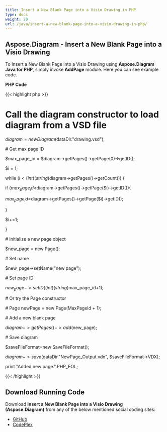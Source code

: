 ```yaml
---
title: Insert a New Blank Page into a Visio Drawing in PHP
type: docs
weight: 20
url: /java/insert-a-new-blank-page-into-a-visio-drawing-in-php/
---
```


## **Aspose.Diagram - Insert a New Blank Page into a Visio Drawing**
To Insert a New Blank Page into a Visio Drawing using **Aspose.Diagram Java for PHP**, simply invoke **AddPage** module. Here you can see example code.

**PHP Code**

{{< highlight php >}}

 # Call the diagram constructor to load diagram from a VSD file

$diagram = new Diagram($dataDir."drawing.vsd");

\# Get max page ID

$max_page_id = $diagram->getPages()->getPage(0)->getID();

$i = 1;

while ($i<(int)(string)$diagram->getPages()->getCount()) {

if ($max_page_id<$diagram->getPages()->getPage($i)->getID()){

$max_page_id=$diagram->getPages()->getPage($i)->getID();

}

$i+=1;

}

\# Initialize a new page object

$new_page = new Page();

\# Set name

$new_page->setName("new page");

\# Set page ID

$new_page->setID((int)(string)$max_page_id+1);

\# Or try the Page constructor

\# Page newPage = new Page(MaxPageId + 1);

\# Add a new blank page

$diagram->getPages()->add($new_page);

\# Save diagram

$saveFileFormat=new SaveFileFormat();

$diagram->save($dataDir."NewPage_Output.vdx", $saveFileFormat->VDX);

print "Added new page.".PHP_EOL;

{{< /highlight >}}
## **Download Running Code**
Download **Insert a New Blank Page into a Visio Drawing (Aspose.Diagram)** from any of the below mentioned social coding sites:

- [GitHub](https://github.com/asposediagram/Aspose.Diagram-for-Java/blob/master/Plugins/Aspose_Diagram_Java_for_PHP/src/aspose/diagram/WorkingwithPages/AddPage.php)
- [CodePlex](https://asposediagramjavaphp.codeplex.com/SourceControl/latest#src/aspose/diagram/WorkingwithPages/AddPage.php)
